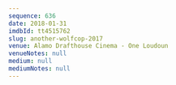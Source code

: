 ```yaml
---
sequence: 636
date: 2018-01-31
imdbId: tt4515762
slug: another-wolfcop-2017
venue: Alamo Drafthouse Cinema - One Loudoun
venueNotes: null
medium: null
mediumNotes: null
---
```

